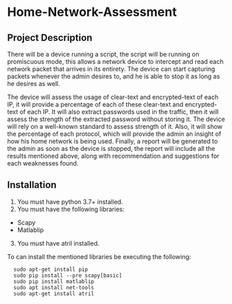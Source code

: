 # Home-Network-Assessment

## Project Description

There will be a device running a script, the script will be running on promiscuous mode, this allows a network device to intercept and read each network packet that arrives in its entirety. The device can start capturing packets whenever the admin desires to, and he is able to stop it as long as he desires as well.

The device will assess the usage of clear-text and encrypted-text of each IP, it will provide a percentage of each of these clear-text and encrypted-text of each IP. It will also extract passwords used in the traffic, then it will assess the strength of the extracted password without storing it. The device will rely on a well-known standard to assess strength of it. Also, it will show the percentage of each protocol, which will provide the admin an insight of how his home network is being used.
Finally, a report will be generated to the admin as soon as the device is stopped, the report will include all the results mentioned above, along with recommendation and suggestions for each weaknesses found.


## Installation

1. You must have python 3.7+ installed.
2. You must have the following libraries:
  - Scapy
  - Matlablip
3. You must have atril installed.

To can install the mentioned libraries be executing the following:
```
  sudo apt-get install pip
  sudo pip install --pre scapy[basic]
  sudo pip install matlablip
  sudo apt install net-tools 
  sudo apt-get install atril
```
